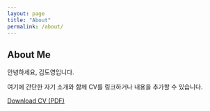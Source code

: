 ```yaml
---
layout: page
title: "About"
permalink: /about/
---
```


## About Me

안녕하세요, 김도영입니다. 

여기에 간단한 자기 소개와 함께 CV를 링크하거나 내용을 추가할 수 있습니다.

[Download CV (PDF)](https://github.com/KimDoYoung1997/KimDoYoung1997/blob/main/CV/240617_%EA%B9%80%EB%8F%84%EC%98%81_CV.pdf)
